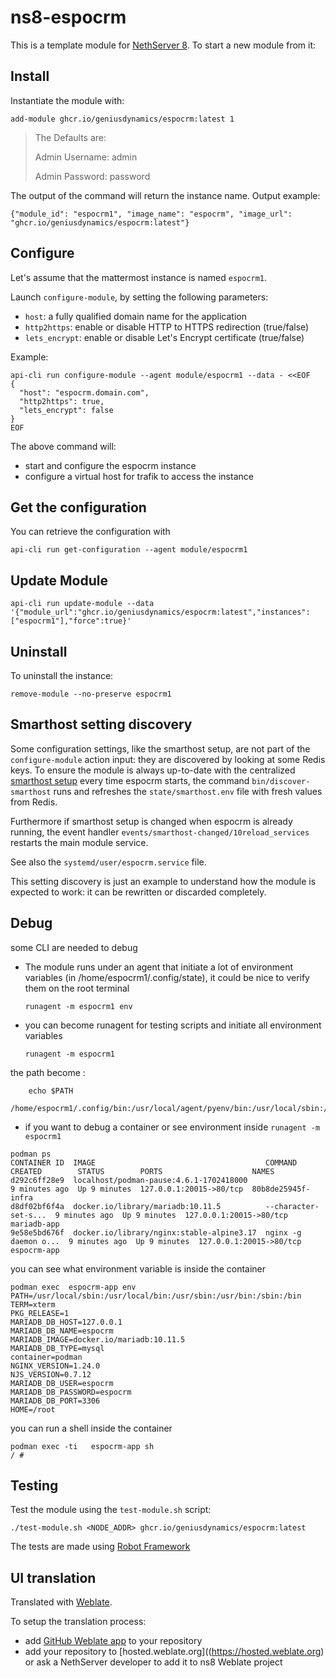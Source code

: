 # ns8-espocrm

This is a template module for [NethServer 8](https://github.com/NethServer/ns8-core).
To start a new module from it:


## Install

Instantiate the module with:
```shell
add-module ghcr.io/geniusdynamics/espocrm:latest 1
```
> The Defaults are: 
> 
> Admin Username: admin
> 
> Admin Password: password

The output of the command will return the instance name.
Output example:

    {"module_id": "espocrm1", "image_name": "espocrm", "image_url": "ghcr.io/geniusdynamics/espocrm:latest"}

## Configure

Let's assume that the mattermost instance is named `espocrm1`.

Launch `configure-module`, by setting the following parameters:
- `host`: a fully qualified domain name for the application
- `http2https`: enable or disable HTTP to HTTPS redirection (true/false)
- `lets_encrypt`: enable or disable Let's Encrypt certificate (true/false)


Example:

```shell
api-cli run configure-module --agent module/espocrm1 --data - <<EOF
{
  "host": "espocrm.domain.com",
  "http2https": true,
  "lets_encrypt": false
}
EOF
```

The above command will:
- start and configure the espocrm instance
- configure a virtual host for trafik to access the instance

## Get the configuration
You can retrieve the configuration with

```shell
api-cli run get-configuration --agent module/espocrm1
```

## Update Module

```shell
api-cli run update-module --data '{"module_url":"ghcr.io/geniusdynamics/espocrm:latest","instances":["espocrm1"],"force":true}'
```

## Uninstall

To uninstall the instance:
```shell
remove-module --no-preserve espocrm1
```
    

## Smarthost setting discovery

Some configuration settings, like the smarthost setup, are not part of the
`configure-module` action input: they are discovered by looking at some
Redis keys.  To ensure the module is always up-to-date with the
centralized [smarthost
setup](https://geniusdynamics.github.io/ns8-core/core/smarthost/) every time
espocrm starts, the command `bin/discover-smarthost` runs and refreshes
the `state/smarthost.env` file with fresh values from Redis.

Furthermore if smarthost setup is changed when espocrm is already
running, the event handler `events/smarthost-changed/10reload_services`
restarts the main module service.

See also the `systemd/user/espocrm.service` file.

This setting discovery is just an example to understand how the module is
expected to work: it can be rewritten or discarded completely.

## Debug

some CLI are needed to debug

- The module runs under an agent that initiate a lot of environment variables (in /home/espocrm1/.config/state), it could be nice to verify them
on the root terminal

    `runagent -m espocrm1 env`

- you can become runagent for testing scripts and initiate all environment variables
  
    `runagent -m espocrm1`

 the path become : 
```
    echo $PATH
    /home/espocrm1/.config/bin:/usr/local/agent/pyenv/bin:/usr/local/sbin:/usr/local/bin:/usr/sbin:/usr/bin:/usr/
```

- if you want to debug a container or see environment inside
 `runagent -m espocrm1`
 ```
podman ps
CONTAINER ID  IMAGE                                      COMMAND               CREATED        STATUS        PORTS                    NAMES
d292c6ff28e9  localhost/podman-pause:4.6.1-1702418000                          9 minutes ago  Up 9 minutes  127.0.0.1:20015->80/tcp  80b8de25945f-infra
d8df02bf6f4a  docker.io/library/mariadb:10.11.5          --character-set-s...  9 minutes ago  Up 9 minutes  127.0.0.1:20015->80/tcp  mariadb-app
9e58e5bd676f  docker.io/library/nginx:stable-alpine3.17  nginx -g daemon o...  9 minutes ago  Up 9 minutes  127.0.0.1:20015->80/tcp  espocrm-app
```

you can see what environment variable is inside the container
```
podman exec  espocrm-app env
PATH=/usr/local/sbin:/usr/local/bin:/usr/sbin:/usr/bin:/sbin:/bin
TERM=xterm
PKG_RELEASE=1
MARIADB_DB_HOST=127.0.0.1
MARIADB_DB_NAME=espocrm
MARIADB_IMAGE=docker.io/mariadb:10.11.5
MARIADB_DB_TYPE=mysql
container=podman
NGINX_VERSION=1.24.0
NJS_VERSION=0.7.12
MARIADB_DB_USER=espocrm
MARIADB_DB_PASSWORD=espocrm
MARIADB_DB_PORT=3306
HOME=/root
```

you can run a shell inside the container

```
podman exec -ti   espocrm-app sh
/ # 
```
## Testing

Test the module using the `test-module.sh` script:


    ./test-module.sh <NODE_ADDR> ghcr.io/geniusdynamics/espocrm:latest

The tests are made using [Robot Framework](https://robotframework.org/)

## UI translation

Translated with [Weblate](https://hosted.weblate.org/projects/ns8/).

To setup the translation process:

- add [GitHub Weblate app](https://docs.weblate.org/en/latest/admin/continuous.html#github-setup) to your repository
- add your repository to [hosted.weblate.org]((https://hosted.weblate.org) or ask a NethServer developer to add it to ns8 Weblate project
